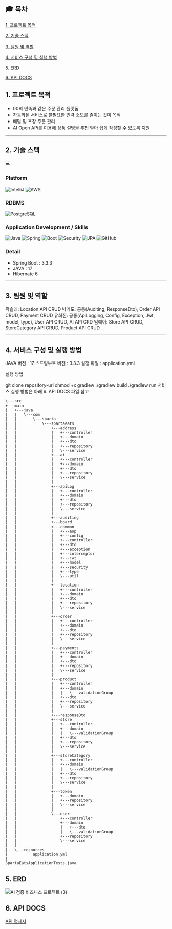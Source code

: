 ## :mortar_board: 목차
[1. 프로젝트 목적](#1-프로젝트-목적)

[2. 기술 스택](#2-기술-스택) 

[3. 팀원 및 역할](#3-팀원-및-역할)

[4. 서비스 구성 및 실행 방법](#4-서비스-구성-및-실행-방법)

[5. ERD](#5-ERD)

[6. API DOCS](#6-API-DOCS)


## 1. 프로젝트 목적

- 00의 민족과 같은 주문 관리 플랫폼
- 자동화된 서비스로 불필요한 인력 소모를 줄이는 것이 목적
- 배달 및 포장 주문 관리
- AI Open APi를 이용해 상품 설명을 추천 받아 쉽게 작성할 수 있도록 지원
---

## 2. 기술 스택
:computer:
### Platform
![IntelliJ](https://img.shields.io/badge/IntelliJ-0078D6.svg?style=for-the-badge&logo=intellijidea&logoColor=#000000)
![AWS](https://img.shields.io/badge/AWS-0078D6.svg?style=for-the-badge&logo=amazonwebservices&logoColor=#000000)

### RDBMS
![PostgreSQL](https://img.shields.io/badge/postgresql-0078D6?style=for-the-badge&logo=postgresql&logoColor=white)

### Application Development / Skills
![Java](https://img.shields.io/badge/Java-0078D6?style=for-the-badge&logo=openjdk&logoColor=white)
![Spring](https://img.shields.io/badge/Spring-0078D6?style=for-the-badge&logo=spring&logoColor=#6DB33F)
![Boot](https://img.shields.io/badge/springboot-0078D6?style=for-the-badge&logo=springboot&logoColor=#)
![Security](https://img.shields.io/badge/springsecurity-0078D6?style=for-the-badge&logo=springsecurity&logoColor=#)
![JPA](https://img.shields.io/badge/JPA-0078D6?style=for-the-badge&logo=aseprite&logoColor=#)
![GitHub](https://img.shields.io/badge/Git-0078D6?style=for-the-badge&logo=git&logoColor=#)

### Detail
- Spring Boot : 3.3.3
- JAVA : 17
- Hibernate 6

---
## 3. 팀원 및 역할

곽솔래: Location API CRUD
박기도: 공통(Auditing, ResponseDto), Order API CRUD, Payment CRUD
유희진: 공통(ApiLogging, Config, Exception, Jwt, model, type), User API CRUD, AI API CRD
임예이: Store API CRUD, StoreCategory API CRUD, Product API CRUD

---

## 4. 서비스 구성 및 실행 방법
JAVA 버전 : 17
스프링부트 버전 : 3.3.3
설정 파일 : application.yml

실행 방법

git clone repository-url
chmod +x gradlew
./gradlew build
./gradlew run
서비스 실행 방법은 아래 6. API DOCS 파일 참고

```
\---src
+---main
|   +---java
|   |   \---com
|   |       \---sparta
|   |           \---spartaeats
|   |               +---address
|   |               |   +---controller
|   |               |   +---domain
|   |               |   +---dto
|   |               |   +---repository
|   |               |   \---service
|   |               +---ai
|   |               |   +---controller
|   |               |   +---domain
|   |               |   +---dto
|   |               |   +---repository
|   |               |   \---service
|   |               |
|   |               +---apiLog
|   |               |   +---controller
|   |               |   +---domain
|   |               |   +---dto
|   |               |   +---repository
|   |               |   \---service
|   |               |
|   |               +---auditing
|   |               +---board
|   |               +---common
|   |               |   +---aop
|   |               |   +---config
|   |               |   +---controller
|   |               |   +---dto
|   |               |   +---exception
|   |               |   +---interceptor
|   |               |   +---jwt
|   |               |   +---model
|   |               |   +---security
|   |               |   +---type
|   |               |   \---util
|   |               |
|   |               +---location
|   |               |   +---controller
|   |               |   +---domain
|   |               |   +---dto
|   |               |   +---repository
|   |               |   \---service
|   |               |
|   |               +---order
|   |               |   +---controller
|   |               |   +---domain
|   |               |   +---dto
|   |               |   +---repository
|   |               |   \---service
|   |               |
|   |               +---payments
|   |               |   +---controller
|   |               |   +---domain
|   |               |   +---dto
|   |               |   +---repository
|   |               |   \---service
|   |               |
|   |               +---product
|   |               |   +---controller
|   |               |   +---domain
|   |               |   |   \---validationGroup
|   |               |   +---dto
|   |               |   +---repository
|   |               |   \---service
|   |               |
|   |               +---responseDto
|   |               +---store
|   |               |   +---controller
|   |               |   +---domain
|   |               |   |   \---validationGroup
|   |               |   +---dto
|   |               |   +---repository
|   |               |   \---service
|   |               |
|   |               +---storeCategory
|   |               |   +---controller
|   |               |   +---domain
|   |               |   |   \---validationGroup
|   |               |   +---dto
|   |               |   +---repository
|   |               |   \---service
|   |               |
|   |               +---token
|   |               |   +---domain
|   |               |   +---repository
|   |               |   \---service
|   |               |
|   |               \---user
|   |                   +---controller
|   |                   +---domain
|   |                   |   +---dto
|   |                   |   \---validationGroup
|   |                   +---repository
|   |                   \---service
|   |
|   \---resources
|           application.yml
|
SpartaEatsApplicationTests.java
```

## 5. ERD

![AI 검증 비즈니스 프로젝트 (3)](https://github.com/user-attachments/assets/64f730c1-2b8a-4a36-b6da-c0d9350e7e13)

## 6. API DOCS
[API 명세서](https://www.notion.so/teamsparta/API-22106ad12bf74320b517e301c03d997a)





